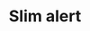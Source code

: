 ---
layout: pattern
categories: [patterns, alert]
title: Slim alert
type: [detail-page]
permalink: /patterns/alert/alert-slim/
overview: Use this version of the alert with out a header
description: |
    This version of the alert does not use a header and so is ideal for using in small spaces, like on an error on a form. _see [Alert Pattern](/patterns/alert) for more information on how the alert component works._
    
usa-link: "https://designsystem.digital.gov/components/alert/"
specification: |
alert:
    title: Test alert
    content: Test alert content
    link: /
    linkText: see link
    type: success
    ### type options: warning, info, success, error
#spec:

### Paths to view design and code... 
## designimg: can be used to show an image of the design until a coded version can be created. The htmlpath & csspath should be located in the pattens folder. Read more about creating coded components in /docs/creating-patterns 
# designimg: 
htmlexcerpt: patterns/alert/alert-slim-info.md
htmlpath: patterns/alert/alert-slim.md
csspath: patterns/alert/index.scss
---